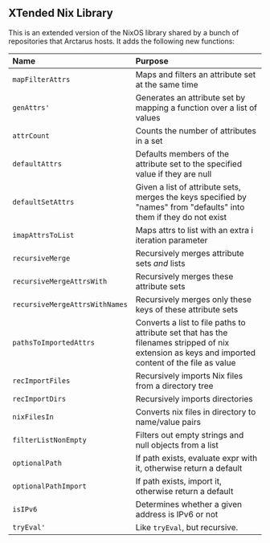 ## XTended Nix Library

This is an extended version of the NixOS library shared by a bunch of repositories that Arctarus hosts. It adds the following new functions:

| Name | Purpose |
| :-- | :-- |
| `mapFilterAttrs` | Maps and filters an attribute set at the same time |
| `genAttrs'` | Generates an attribute set by mapping a function over a list of values |
| `attrCount` | Counts the number of attributes in a set |
| `defaultAttrs` | Defaults members of the attribute set to the specified value if they are null |
| `defaultSetAttrs` | Given a list of attribute sets, merges the keys specified by "names" from "defaults" into them if they do not exist |
| `imapAttrsToList` | Maps attrs to list with an extra i iteration parameter |
| `recursiveMerge` | Recursively merges attribute sets *and* lists |
| `recursiveMergeAttrsWith` | Recursively merges these attribute sets |
| `recursiveMergeAttrsWithNames` | Recursively merges only these keys of these attribute sets |
| `pathsToImportedAttrs` | Converts a list to file paths to attribute set that has the filenames stripped of nix extension as keys and imported content of the file as value |
| `recImportFiles` | Recursively imports Nix files from a directory tree |
| `recImportDirs` | Recursively imports directories |
| `nixFilesIn` | Converts nix files in directory to name/value pairs |
| `filterListNonEmpty` | Filters out empty strings and null objects from a list |
| `optionalPath` | If path exists, evaluate expr with it, otherwise return a default |
| `optionalPathImport` | If path exists, import it, otherwise return a default |
| `isIPv6` | Determines whether a given address is IPv6 or not |
| `tryEval'` | Like `tryEval`, but recursive. |
